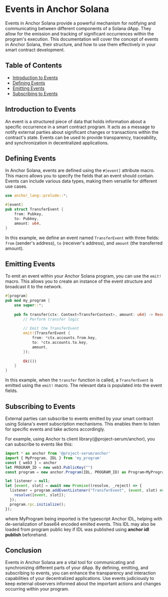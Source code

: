# Events in Anchor Solana

Events in Anchor Solana provide a powerful mechanism for notifying and communicating between different components of a Solana dApp. They allow for the emission and tracking of significant occurrences within the program's execution. This documentation will cover the concept of events in Anchor Solana, their structure, and how to use them effectively in your smart contract development.

## Table of Contents
- [Introduction to Events](#introduction-to-events)
- [Defining Events](#defining-events)
- [Emitting Events](#emitting-events)
- [Subscribing to Events](#subscribing-to-events)

## Introduction to Events
An event is a structured piece of data that holds information about a specific occurrence in a smart contract program. It acts as a message to notify external parties about significant changes or transactions within the contract's state. Events can be used to provide transparency, traceability, and synchronization in decentralized applications.

## Defining Events
In Anchor Solana, events are defined using the `#[event]` attribute macro. This macro allows you to specify the fields that an event should contain. Events can include various data types, making them versatile for different use cases.

```rust
use anchor_lang::prelude::*;

#[event]
pub struct TransferEvent {
    from: Pubkey,
    to: Pubkey,
    amount: u64,
}
```

In this example, we define an event named `TransferEvent` with three fields: `from` (sender's address), `to` (receiver's address), and `amount` (the transferred amount).

## Emitting Events
To emit an event within your Anchor Solana program, you can use the `emit!` macro. This allows you to create an instance of the event structure and broadcast it to the network.

```rust
#[program]
pub mod my_program {
    use super::*;
    
    pub fn transfer(ctx: Context<TransferContext>, amount: u64) -> Result<()>  {
        // Perform transfer logic
        
        // Emit the TransferEvent
        emit!(TransferEvent {
            from: *ctx.accounts.from.key,
            to: *ctx.accounts.to.key,
            amount,
        });
        
        Ok(())
    }
}
```

In this example, when the `transfer` function is called, a `TransferEvent` is emitted using the `emit!` macro. The relevant data is populated into the event fields.

## Subscribing to Events
External parties can subscribe to events emitted by your smart contract using Solana's event subscription mechanisms. This enables them to listen for specific events and take actions accordingly.

For example, using Anchor ts client library(@project-serum/anchor), you can subscribe to events like this:

```javascript
import * as anchor from '@project-serum/anchor'
import { MyProgram, IDL } from 'my_program'
const { web3 } = anchor
let PROGRAM_ID = new web3.PublicKey("")
const program = new anchor.Program(IDL, PROGRAM_ID) as Program<MyProgram>

let listener = null;
let [event, slot] = await new Promise((resolve, _reject) => {
  listener = program.addEventListener("TransferEvent", (event, slot) => {
    resolve([event, slot]);
  });
  program.rpc.initialize();
});
```
where MyProgram being imported is the typescript Anchor IDL, helping with de-serialization of base64 encoded emiited events. This IDL may also be loaded from program public key if IDL was published using **anchor idl publish** beforehand.

## Conclusion
Events in Anchor Solana are a vital tool for communicating and synchronizing different parts of your dApp. By defining, emitting, and subscribing to events, you can enhance the transparency and interaction capabilities of your decentralized applications. Use events judiciously to keep external observers informed about the important actions and changes occurring within your program.